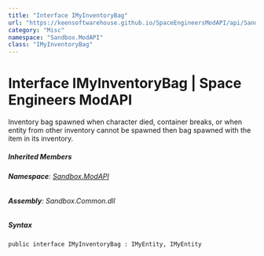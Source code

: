 ```yaml
---
title: "Interface IMyInventoryBag"
url: "https://keensoftwarehouse.github.io/SpaceEngineersModAPI/api/Sandbox.ModAPI.IMyInventoryBag.html"
category: "Misc"
namespace: "Sandbox.ModAPI"
class: "IMyInventoryBag"
---
```


# Interface IMyInventoryBag | Space Engineers ModAPI

Inventory bag spawned when character died, container breaks, or when entity from other inventory cannot be spawned then bag spawned with the item in its inventory.

##### Inherited Members

###### **Namespace**: [Sandbox.ModAPI](https://keensoftwarehouse.github.io/SpaceEngineersModAPI/api/Sandbox.ModAPI.html)

###### **Assembly**: Sandbox.Common.dll

##### Syntax

```
public interface IMyInventoryBag : IMyEntity, IMyEntity
```